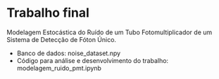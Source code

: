 # Trabalho final

Modelagem Estocástica do Ruído de um Tubo Fotomultiplicador de um Sistema de Detecção de Fóton Único.

- Banco de dados: noise_dataset.npy
- Código para análise e desenvolvimento do trabalho: modelagem_ruido_pmt.ipynb
